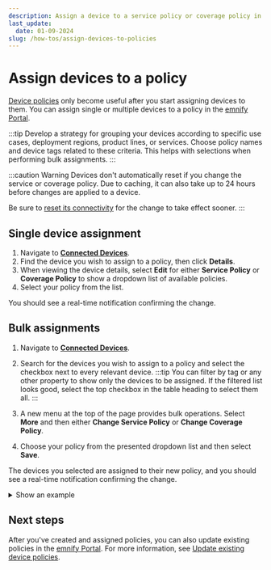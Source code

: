 ```yaml
---
description: Assign a device to a service policy or coverage policy in the emnify Portal
last_update:
  date: 01-09-2024
slug: /how-tos/assign-devices-to-policies
---
```


# Assign devices to a policy

[Device policies](/portal/device-policies) only become useful after you start assigning devices to them.
You can assign single or multiple devices to a policy in the [emnify Portal](https://portal.emnify.com/).

:::tip
Develop a strategy for grouping your devices according to specific use cases, deployment regions, product lines, or services.
Choose policy names and device tags related to these criteria.
This helps with selections when performing bulk assignments.
:::

:::caution Warning
Devices don't automatically reset if you change the service or coverage policy.
Due to caching, it can also take up to 24 hours before changes are applied to a device.

Be sure to [reset its connectivity](/portal/connected-devices#reset-connectivity) for the change to take effect sooner.
:::

## Single device assignment

1. Navigate to [**Connected Devices**](https://portal.emnify.com/connected-devices).
1. Find the device you wish to assign to a policy, then click **Details**.
1. When viewing the device details, select **Edit** for either **Service Policy** or **Coverage Policy** to show a dropdown list of available policies.
1. Select your policy from the list.

You should see a real-time notification confirming the change.

## Bulk assignments

1. Navigate to [**Connected Devices**](https://portal.emnify.com/connected-devices).
1. Search for the devices you wish to assign to a policy and select the checkbox next to every relevant device.
:::tip
You can filter by tag or any other property to show only the devices to be assigned.
If the filtered list looks good, select the top checkbox in the table heading to select them all.
:::

1. A new menu at the top of the page provides bulk operations.
Select **More** and then either **Change Service Policy** or **Change Coverage Policy**.
1. Choose your policy from the presented dropdown list and then select **Save**.

The devices you selected are assigned to their new policy, and you should see a real-time notification confirming the change.

<details className="custom-details-example">
  <summary>Show an example</summary>
  <img
    src={require('./assets/portal-connected-devices-bulk-policy-change.png').default}
    style={{width:900}}
    alt=""
  />
</details>

## Next steps

After you've created and assigned policies, you can also update existing policies in the [emnify Portal](https://portal.emnify.com/).
For more information, see [Update existing device policies](/how-tos/update-existing-device-policies).
